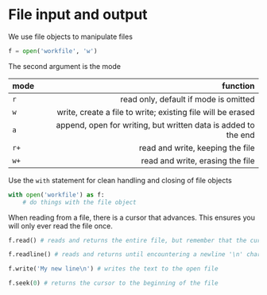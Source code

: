 # File input and output

We use file objects to manipulate files

```python
f = open('workfile', 'w')
```

The second argument is the mode

|mode|function|
|:-|-:|
|`r`|read only, default if mode is omitted|
|`w`|write, create a file to write; existing file will be erased|
|`a`|append, open for writing, but written data is added to the end|
|`r+`|read and write, keeping the file|
|`w+`|read and write, erasing the file|

Use the `with` statement for clean handling and closing of file objects

```python
with open('workfile') as f:
    # do things with the file object
```

When reading from a file, there is a cursor that advances. This ensures you will only ever read the file once.

```python
f.read() # reads and returns the entire file, but remember that the cursor will now be at the end

f.readline() # reads and returns until encountering a newline '\n' character

f.write('My new line\n') # writes the text to the open file

f.seek(0) # returns the cursor to the beginning of the file
```
